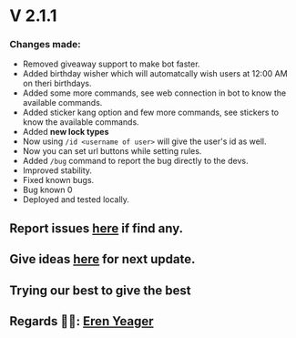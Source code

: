 # V 2.1.1
### Changes made:
- Removed giveaway support to make bot faster.
- Added birthday wisher which will automatcally wish users at 12:00 AM on theri birthdays.
- Added some more commands, see web connection in bot to know the available commands.
- Added sticker kang option and few more commands, see stickers to know the available commands.
- Added **new lock types**
- Now using `/id <username of user>` will give the user's id as well.
- Now you can set url buttons while setting rules.
- Added `/bug` command to report the bug directly to the devs.
- Improved stability. 
- Fixed known bugs.
- Bug known 0
- Deployed and tested locally.

## Report issues [here](https://github.com/Gojo-Bots/Gojo_Satoru/issues/new/choose) if find any.

## Give ideas [here](https://github.com/Gojo-Bots/Gojo_Satoru/discussions/new?category=ideas) for next update.

## Trying our best to give the best

## Regards 🧑‍💻: [Eren Yeager](https://github.com/eren_yeagerattacktitan)